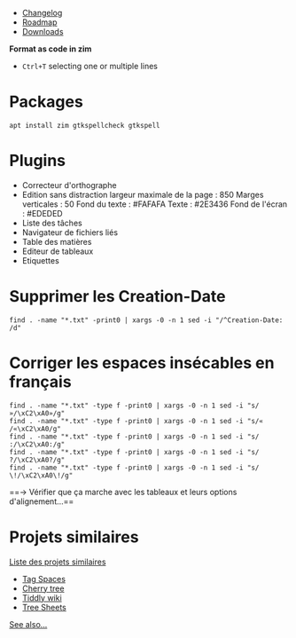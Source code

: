 * [Changelog](https://github.com/zim-desktop-wiki/zim-desktop-wiki/blob/master/CHANGELOG.md) 
* [Roadmap](https://github.com/jaap-karssenberg/zim-desktop-wiki/wiki/Planning) 
* [Downloads](https://zim-wiki.org/downloads.html) 

**Format as code in zim**
* `Ctrl+T` selecting one or multiple lines
# Packages 
`apt install zim gtkspellcheck gtkspell`
# Plugins 
* Correcteur d'orthographe
* Edition sans distraction
	 	largeur maximale de la page : 850
	 	Marges verticales : 50
	 	Fond du texte : #FAFAFA
	 	Texte : #2E3436
	 	Fond de l'écran : #EDEDED
* Liste des tâches
* Navigateur de fichiers liés
* Table des matières
* Editeur de tableaux
* Etiquettes
# Supprimer les Creation-Date 
`find . -name "*.txt" -print0 | xargs -0 -n 1 sed -i "/^Creation-Date: /d"`
# Corriger les espaces insécables en français 
```
find . -name "*.txt" -type f -print0 | xargs -0 -n 1 sed -i "s/ »/\xC2\xA0»/g"
find . -name "*.txt" -type f -print0 | xargs -0 -n 1 sed -i "s/« /«\xC2\xA0/g"
find . -name "*.txt" -type f -print0 | xargs -0 -n 1 sed -i "s/ :/\xC2\xA0:/g"
find . -name "*.txt" -type f -print0 | xargs -0 -n 1 sed -i "s/ ?/\xC2\xA0?/g"
find . -name "*.txt" -type f -print0 | xargs -0 -n 1 sed -i "s/ \!/\xC2\xA0\!/g"
```

==→ Vérifier que ça marche avec les tableaux et leurs options d'alignement...==
# Projets similaires 
 [Liste des projets similaires](https://github.com/jaap-karssenberg/zim-wiki/wiki/Similar-projects) 

* [Tag Spaces](https://github.com/tagspaces/tagspaces) 
* [Cherry tree](http://www.giuspen.com/cherrytree/) 
* [Tiddly wiki](http://tiddlywiki.com) 
* [Tree Sheets](http://strlen.com/treesheets/) 

 [See also…](https://alternativeto.net/software/zim---a-desktop-wiki/) 
